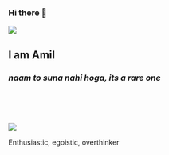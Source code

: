 ### Hi there 👋
<img src="https://media.giphy.com/media/jOV609ljhCAK1tba6u/giphy.gif">
<div>
  <h2>I am Amil </h2>
  <h3><i>naam to suna nahi hoga, its a rare one</i></h3>
</div>
</img>

<br><br><br>

<img src="https://media.giphy.com/media/xULW8xIYmhTWW3Rv0Y/giphy.gif"> <div>Enthusiastic, egoistic, overthinker</div> </img>

<!--
**Amil-Gupta/Amil-Gupta** is a ✨ _special_ ✨ repository because its `README.md` (this file) appears on your GitHub profile.

Here are some ideas to get you started:

- 🔭 I’m currently working on ...
- 🌱 I’m currently learning ...
- 👯 I’m looking to collaborate on ...
- 🤔 I’m looking for help with ...
- 💬 Ask me about ...
- 📫 How to reach me: ...
- 😄 Pronouns: ...
- ⚡ Fun fact: ...
-->
